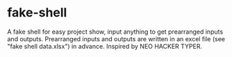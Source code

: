 # fake-shell
A fake shell for easy project show, input anything to get prearranged inputs and outputs. 
Prearranged inputs and outputs are written in an excel file (see "fake shell data.xlsx") in advance. 
Inspired by NEO HACKER TYPER. 
